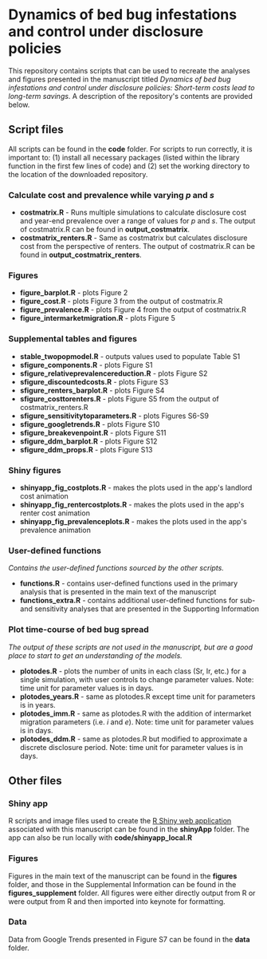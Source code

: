 # Dynamics of bed bug infestations and control under disclosure policies

This repository contains scripts that can be used to recreate the analyses and figures presented in the manuscript titled *Dynamics of bed bug infestations and control under disclosure policies: Short-term costs lead to long-term savings*. A description of the repository's contents are provided below.

## Script files

All scripts can be found in the **code** folder. For scripts to run correctly, it is important to: (1) install all necessary packages (listed within the library function in the first few lines of code) and (2) set the working directory to the location of the downloaded repository.

### Calculate cost and prevalence while varying *p* and *s*
- **costmatrix.R** - Runs multiple simulations to calculate disclosure cost and year-end prevalence over a range of values for *p* and *s*. The output of costmatrix.R can be found in **output_costmatrix**.
- **costmatrix_renters.R** - Same as costmatrix but calculates disclosure cost from the perspective of renters. The output of costmatrix.R can be found in **output_costmatrix_renters**.

### Figures
- **figure_barplot.R** - plots Figure 2
- **figure_cost.R** - plots Figure 3 from the output of costmatrix.R
- **figure_prevalence.R** - plots Figure 4 from the output of costmatrix.R
- **figure_intermarketmigration.R** - plots Figure 5

### Supplemental tables and figures
- **stable_twopopmodel.R** - outputs values used to populate Table S1
- **sfigure_components.R** - plots Figure S1
- **sfigure_relativeprevalencereduction.R** - plots Figure S2
- **sfigure_discountedcosts.R** - plots Figure S3
- **sfigure_renters_barplot.R** - plots Figure S4
- **sfigure_costtorenters.R** - plots Figure S5 from the output of costmatrix_renters.R
- **sfigure_sensitivitytoparameters.R** - plots Figures S6-S9
- **sfigure_googletrends.R** - plots Figure S10
- **sfigure_breakevenpoint.R** - plots Figure S11
- **sfigure_ddm_barplot.R** - plots Figure S12
- **sfigure_ddm_props.R** - plots Figure S13

### Shiny figures
- **shinyapp_fig_costplots.R** - makes the plots used in the app's landlord cost animation 
- **shinyapp_fig_rentercostplots.R** - makes the plots used in the app's renter cost animation
- **shinyapp_fig_prevalenceplots.R** - makes the plots used in the app's prevalence animation

### User-defined functions
*Contains the user-defined functions sourced by the other scripts.*
- **functions.R** - contains user-defined functions used in the primary analysis that is presented in the main text of the manuscript
- **functions_extra.R** - contains additional user-defined functions for sub- and sensitivity analyses that are presented in the Supporting Information

### Plot time-course of bed bug spread
*The output of these scripts are not used in the manuscript, but are a good place to start to get an understanding of the models.*
- **plotodes.R** - plots the number of units in each class (Sr, Ir, etc.) for a single simulation, with user controls to change parameter values. Note: time unit for parameter values is in days.
- **plotodes_years.R** - same as plotodes.R except time unit for parameters is in years.
- **plotodes_imm.R** - same as plotodes.R with the addition of intermarket migration parameters (i.e. *i* and *e*). Note: time unit for parameter values is in days.
- **plotodes_ddm.R** - same as plotodes.R but modified to approximate a discrete disclosure period. Note: time unit for parameter values is in days.

## Other files

### Shiny app
R scripts and image files used to create the [R Shiny web application](https://bedbugdisclosure.shinyapps.io/shinyapp/ "R Shiny | Modeling Bed Bug Disclosure")
associated with this manuscript can be found in the **shinyApp** folder. The app can also be run locally with **code/shinyapp_local.R**

### Figures
Figures in the main text of the manuscript can be found in the **figures** folder, and those in the Supplemental Information can be found in the **figures_supplement** folder. All figures were either directly output from R or were output from R and then imported into keynote for formatting.

### Data
Data from Google Trends presented in Figure S7 can be found in the **data** folder.
